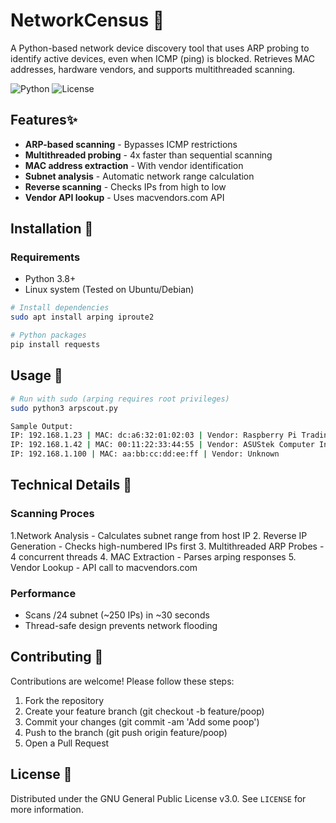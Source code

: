 # NetworkCensus 📡

A Python-based network device discovery tool that uses ARP probing to identify active devices, even when ICMP (ping) is blocked. Retrieves MAC addresses, hardware vendors, and supports multithreaded scanning.

![Python](https://img.shields.io/badge/Python-3.8%2B-blue)
![License](https://img.shields.io/badge/License-MIT-green)

## Features✨
- **ARP-based scanning** - Bypasses ICMP restrictions
- **Multithreaded probing** - 4x faster than sequential scanning
- **MAC address extraction** - With vendor identification
- **Subnet analysis** - Automatic network range calculation
- **Reverse scanning** - Checks IPs from high to low
- **Vendor API lookup** - Uses macvendors.com API

## Installation 🔧
### Requirements
- Python 3.8+
- Linux system (Tested on Ubuntu/Debian)

```bash
# Install dependencies
sudo apt install arping iproute2

# Python packages
pip install requests
```

## Usage 🚀
```bash
# Run with sudo (arping requires root privileges)
sudo python3 arpscout.py

Sample Output:
IP: 192.168.1.23 | MAC: dc:a6:32:01:02:03 | Vendor: Raspberry Pi Trading Ltd.
IP: 192.168.1.42 | MAC: 00:11:22:33:44:55 | Vendor: ASUStek Computer Inc.
IP: 192.168.1.100 | MAC: aa:bb:cc:dd:ee:ff | Vendor: Unknown
```

## Technical Details 🔬
### Scanning Proces
1.Network Analysis - Calculates subnet range from host IP
2. Reverse IP Generation - Checks high-numbered IPs first
3. Multithreaded ARP Probes - 4 concurrent threads
4. MAC Extraction - Parses arping responses
5. Vendor Lookup - API call to macvendors.com

### Performance
- Scans /24 subnet (~250 IPs) in ~30 seconds
- Thread-safe design prevents network flooding

## Contributing 🤝
Contributions are welcome! Please follow these steps:

1. Fork the repository
2. Create your feature branch (git checkout -b feature/poop)
3. Commit your changes (git commit -am 'Add some poop')
4. Push to the branch (git push origin feature/poop)
5. Open a Pull Request

## License 📜
Distributed under the GNU General Public License v3.0. See `LICENSE` for more information.

